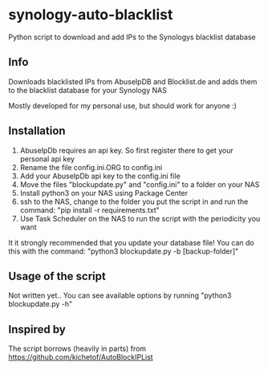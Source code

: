 # synology-auto-blacklist
Python script to download and add IPs to the Synologys blacklist database

## Info
Downloads blacklisted IPs from AbuseIpDB and Blocklist.de and adds them to the blacklist database for your Synology NAS

Mostly developed for my personal use, but should work for anyone :) 

## Installation
1. AbuseIpDb requires an api key. So first register there to get your personal api key
2. Rename the file config.ini.ORG to config.ini
3. Add your AbuseIpDb api key to the config.ini file
4. Move the files "blockupdate.py" and "config.ini" to a folder on your NAS
5. Install python3 on your NAS using Package Center
6. ssh to the NAS, change to the folder you put the script in and run the command: 
    "pip install -r requirements.txt"
7. Use Task Scheduler on the NAS to run the script with the periodicity you want

It it strongly recommended that you update your database file! You can do this with the command: 
    "python3 blockupdate.py -b [backup-folder]"

## Usage of the script
Not written yet.. You can see available options by running
    "python3 blockupdate.py -h"

## Inspired by
The script borrows (heavily in parts) from https://github.com/kichetof/AutoBlockIPList